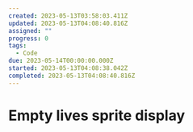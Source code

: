 ```yaml
---
created: 2023-05-13T03:58:03.411Z
updated: 2023-05-13T04:08:40.816Z
assigned: ""
progress: 0
tags:
  - Code
due: 2023-05-14T00:00:00.000Z
started: 2023-05-13T04:08:38.042Z
completed: 2023-05-13T04:08:40.816Z
---
```


# Empty lives sprite display
